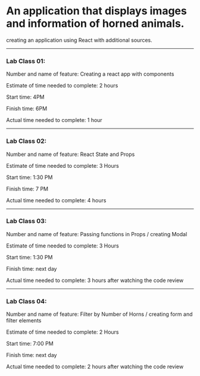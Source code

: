 # An application that displays images and information of horned animals. #
creating an application using React with additional sources.

<hr>

### Lab Class 01:

Number and name of feature: Creating a react app with components

Estimate of time needed to complete: 2 hours

Start time: 4PM

Finish time: 6PM

Actual time needed to complete: 1 hour

<hr>

### Lab Class 02:

Number and name of feature: React State and Props

Estimate of time needed to complete: 3 Hours

Start time: 1:30 PM

Finish time: 7 PM

Actual time needed to complete: 4 hours

<hr>

### Lab Class 03:

Number and name of feature: Passing functions in Props / creating Modal

Estimate of time needed to complete: 3 Hours

Start time: 1:30 PM

Finish time: next day

Actual time needed to complete: 3 hours after watching the code review

<hr>

### Lab Class 04:

Number and name of feature: Filter by Number of Horns / creating form and filter elements

Estimate of time needed to complete: 2 Hours

Start time: 7:00 PM

Finish time: next day

Actual time needed to complete: 2 hours after watching the code review